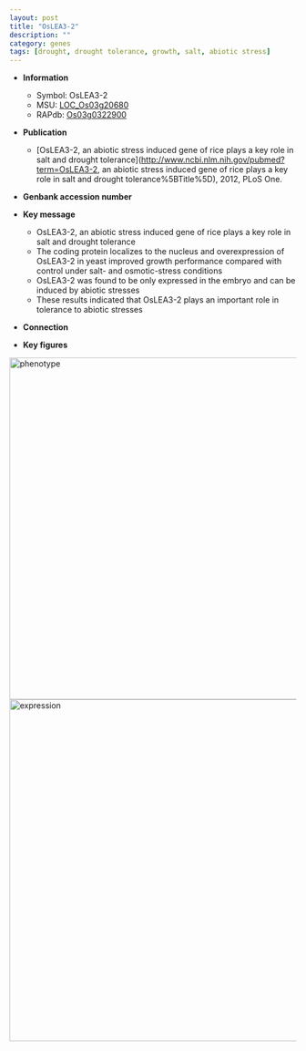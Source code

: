 ```yaml
---
layout: post
title: "OsLEA3-2"
description: ""
category: genes
tags: [drought, drought tolerance, growth, salt, abiotic stress]
---
```


* **Information**  
    + Symbol: OsLEA3-2  
    + MSU: [LOC_Os03g20680](http://rice.plantbiology.msu.edu/cgi-bin/ORF_infopage.cgi?orf=LOC_Os03g20680)  
    + RAPdb: [Os03g0322900](http://rapdb.dna.affrc.go.jp/viewer/gbrowse_details/irgsp1?name=Os03g0322900)  

* **Publication**  
    + [OsLEA3-2, an abiotic stress induced gene of rice plays a key role in salt and drought tolerance](http://www.ncbi.nlm.nih.gov/pubmed?term=OsLEA3-2, an abiotic stress induced gene of rice plays a key role in salt and drought tolerance%5BTitle%5D), 2012, PLoS One.

* **Genbank accession number**  

* **Key message**  
    + OsLEA3-2, an abiotic stress induced gene of rice plays a key role in salt and drought tolerance
    + The coding protein localizes to the nucleus and overexpression of OsLEA3-2 in yeast improved growth performance compared with control under salt- and osmotic-stress conditions
    + OsLEA3-2 was found to be only expressed in the embryo and can be induced by abiotic stresses
    + These results indicated that OsLEA3-2 plays an important role in tolerance to abiotic stresses

* **Connection**  

* **Key figures**  
<img src="http://funRiceGenes.github.io/images/OsLEA3-2.pheno.png" alt="phenotype"  style="width: 600px;"/>

<img src="http://funRiceGenes.github.io/images/OsLEA3-2.exp.png" alt="expression"  style="width: 600px;"/>


